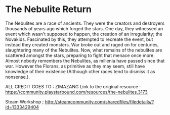 # The Nebulite Return

The Nebulites are a race of ancients. They were the creators and destroyers thousands of years ago which forged the stars. One day, they witnessed an event which wasn't supposed to happen, the creation of an irregularity; the Novakids. Fascinated by this, they attempted to recreate the event, but instead they created monsters. War broke out and raged on for centuries, slaughtering many of the Nebulites. Now, what remains of the nebulites are scattered amongst the stars, preparing to fight that menace once more. Almost nobody remembers the Nebulites, as millenia have passed since that war. However the Florans, as primitive as they may seem, still have knowledge of their existence (Although other races tend to dismiss it as nonsense.).

ALL CREDIT GOES TO : ZIMAZANG 
Link to the original resource : https://community.playstarbound.com/resources/the-nebulites.3173 

Steam Workshop ; http://steamcommunity.com/sharedfiles/filedetails/?id=1333429404

